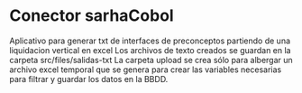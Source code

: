 ﻿# Conector sarhaCobol
Aplicativo para generar txt de interfaces de preconceptos partiendo de una liquidacion vertical en excel
Los archivos de texto creados se guardan en la carpeta src/files/salidas-txt
La carpeta upload se crea sólo para albergar un archivo excel temporal que se genera para crear las variables necesarias para filtrar y guardar los datos en la BBDD.